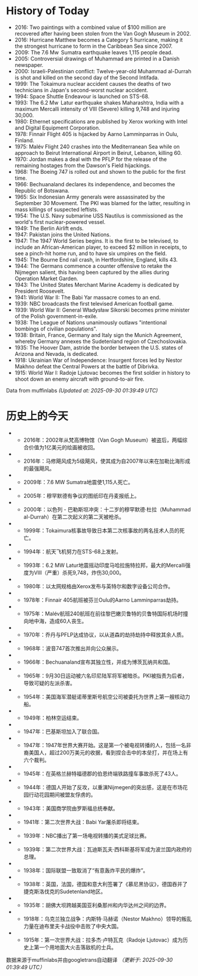 # History of Today 

- 2016: Two paintings with a combined value of $100 million are recovered after having been stolen from the Van Gogh Museum in 2002.
- 2016: Hurricane Matthew becomes a Category 5 hurricane, making it the strongest hurricane to form in the Caribbean Sea since 2007.
- 2009: The 7.6 Mw  Sumatra earthquake leaves 1,115 people dead.
- 2005: Controversial drawings of Muhammad are printed in a Danish newspaper.
- 2000: Israeli-Palestinian conflict: Twelve-year-old Muhammad al-Durrah is shot and killed on the second day of the Second Intifada.
- 1999: The Tokaimura nuclear accident causes the deaths of two technicians in Japan's second-worst nuclear accident.
- 1994: Space Shuttle Endeavour is launched on STS-68.
- 1993: The 6.2 Mw  Latur earthquake shakes Maharashtra, India with a maximum Mercalli intensity of VIII (Severe) killing 9,748 and injuring 30,000.
- 1980: Ethernet specifications are published by Xerox working with Intel and Digital Equipment Corporation.
- 1978: Finnair Flight 405 is hijacked by Aarno Lamminparras in Oulu, Finland.
- 1975: Malév Flight 240 crashes into the Mediterranean Sea while on approach to Beirut International Airport in Beirut, Lebanon, killing 60.
- 1970: Jordan makes a deal with the PFLP for the release of the remaining hostages from the Dawson's Field hijackings.
- 1968: The Boeing 747 is rolled out and shown to the public for the first time.
- 1966: Bechuanaland declares its independence, and becomes the Republic of Botswana.
- 1965: Six Indonesian Army generals were assassinated by the September 30 Movement. The PKI was blamed for the latter, resulting in mass killings of suspected leftists.
- 1954: The U.S. Navy submarine USS Nautilus is commissioned as the world's first nuclear-powered vessel.
- 1949: The Berlin Airlift ends.
- 1947: Pakistan joins the United Nations.
- 1947: The 1947 World Series begins. It is the first to be televised, to include an African-American player, to exceed $2 million in receipts, to see a pinch-hit home run, and to have six umpires on the field.
- 1945: The Bourne End rail crash, in Hertfordshire, England, kills 43.
- 1944: The Germans commence a counter offensive to retake the Nijmegen salient, this having been captured by the allies during Operation Market Garden.
- 1943: The United States Merchant Marine Academy is dedicated by President Roosevelt.
- 1941: World War II: The Babi Yar massacre comes to an end.
- 1939: NBC broadcasts the first televised American football game.
- 1939: World War II: General Władysław Sikorski becomes prime minister of the Polish government-in-exile.
- 1938: The League of Nations unanimously outlaws "intentional bombings of civilian populations".
- 1938: Britain, France, Germany and Italy sign the Munich Agreement, whereby Germany annexes the Sudetenland region of Czechoslovakia.
- 1935: The Hoover Dam, astride the border between the U.S. states of Arizona and Nevada, is dedicated.
- 1918: Ukrainian War of Independence: Insurgent forces led by Nestor Makhno defeat the Central Powers at the battle of Dibrivka.
- 1915: World War I: Radoje Ljutovac becomes the first soldier in history to shoot down an enemy aircraft with ground-to-air fire.

Data from muffinlabs
*(Updated at: 2025-09-30 01:39:49 UTC)*

# 历史上的今天 

- -  2016年：2002年从梵高博物馆（Van Gogh Museum）被盗后，两幅综合价值为1亿美元的绘画被收回。
- -  2016年：马修飓风成为5级飓风，使其成为自2007年以来在加勒比海形成的最强飓风。
- -  2009年：7.6 MW Sumatra地震使1,115人死亡。
- -  2005年：穆罕默德有争议的图纸印在丹麦报纸上。
- -  2000年：以色列 - 巴勒斯坦冲突：十二岁的穆罕默德·杜拉（Muhammad al-Durrah）在第二次起义的第二天被枪杀。
- -  1999年：Tokaimura核事故导致日本第二次核事故的两名技术人员的死亡。
- -  1994年：航天飞机努力在STS-68上发射。
- -  1993年：6.2 MW Latur地震摇动印度马哈拉施特拉邦，最大的Mercalli强度为VIII（严重）杀死9,748，炸伤30,000。
- -  1980年：以太网规格由Xerox发布与英特尔和数字设备公司合作。
- -  1978年：Finnair 405航班被芬兰Oulu的Aarno Lamminparras劫持。
- -  1975年：Malév航班240航班在前往黎巴嫩贝鲁特的贝鲁特国际机场时撞向地中海，造成60人丧生。
- -  1970年：乔丹与PFLP达成协议，以从道森的劫持劫持中释放其余人质。
- -  1968年：波音747首次推出并向公众展示。
- -  1966年：Bechuanaland宣布其独立性，并成为博茨瓦纳共和国。
- -  1965年：9月30日运动被六名印尼陆军将军被暗杀。PKI被指责为后者，导致可疑的左派杀害。
- -  1954年：美国海军潜艇诺蒂里斯号航空公司被委托为世界上第一艘核动力船。
- -  1949年：柏林空运结束。
- -  1947年：巴基斯坦加入了联合国。
- -  1947年：1947年世界大赛开始。这是第一个被电视转播的人，包括一名非裔美国人，超过200万美元的收据，看到捏合击中的本垒打，并在场上有六个裁判。
- -  1945年：在英格兰赫特福德郡的伯恩终端铁路撞车事故杀死了43人。
- -  1944年：德国人开始了反攻，以重演Nijmegen的突出感，这是在市场花园行动花园期间被盟友俘虏的。
- -  1943年：美国商学院由罗斯福总统奉献。
- -  1941年：第二次世界大战：Babi Yar屠杀即将结束。
- -  1939年：NBC播出了第一场电视转播的美式足球比赛。
- -  1939年：第二次世界大战：瓦迪斯瓦夫·西科斯基将军成为波兰国内政府的总理。
- -  1938年：国际联盟一致取消了“有意轰炸平民的爆炸”。
- -  1938年：英国，法国，德国和意大利签署了《慕尼黑协议》，德国吞并了捷克斯洛伐克的Sudetenland地区。
- -  1935年：胡佛大坝跨越美国亚利桑那州和内华达州之间的边界。
- -  1918年：乌克兰独立战争：内斯特·马赫诺（Nestor Makhno）领导的叛乱力量在迪布里夫卡战役中击败了中央大国。
- -  1915年：第一次世界大战：拉多杰·卢特瓦克（Radoje Ljutovac）成为历史上第一个用地面大火击落敌机的士兵。

数据来源于muffinlabs并由googletrans自动翻译
*（更新于: 2025-09-30 01:39:49 UTC）*
